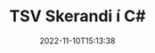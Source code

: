 ---
############################# Static ############################
layout: "auto-gen-merger"
date: 2022-11-10T15:13:38
draft: false
otherformats: vssm vssx vstm vstx vsx vtx xlam xls xlsb xlsm xlsx xlt bmp jpg jpeg png

############################# Head ############################
head_title: "Skiptu TSV í margar skrár í C#"
head_description: "Skiptu einni TSV skrá í nokkrar skrár byggðar á blaðsíðunúmerum, blaðsíðubilum, sléttum eða oddasíðum með því að nota forritaskil skjalasamruna."

############################# Header ############################
title: "TSV Skerandi í C#"
description: "Skiptu TSV með nokkrum línum af .NET kóða."
bg_image: "https://cms.admin.containerize.com/templates/aspose/App_Themes/V3/images/bg/header1.png"
bg_overlay: false
button:
    enable: true
    icon: "fas fa-arrow-down"
    label: "Sækja ókeypis prufuáskrift"
    link: "https://downloads.groupdocs.com/merger/net"

############################# SubMenu ############################
submenu:
    enable: true

    left:
        img_alt: "GroupDocs.Merger for .NET"
        image: "https://cms.admin.containerize.com/templates/groupdocs/images/product-logos/90x90-noborder/groupdocs-merger-net.png"
        product: "GroupDocs.Merger"
        platform: ".NET"

    middle:
        button:

            # button loop
            - link: "https://apireference.groupdocs.com/merger/net"
              text: "API tilvísun"

            # button loop
            - link: "https://github.com/groupdocs-merger"
              text: "Dæmi um kóða"

            # button loop
            - link: "https://products.groupdocs.app/merger/family"
              text: "Sýningar í beinni"

            # button loop
            - link: "https://purchase.groupdocs.com/pricing/merger/net"
              text: "Verðlag"

    right:
        link_download: "https://downloads.groupdocs.com/merger"
        link_learn: "https://docs.groupdocs.com/merger/net"
        link_buy: "https://purchase.groupdocs.com"

############################# About ############################
about:
    enable: true
    title: "Um GroupDocs.Merger for .NET API"
    content: |
        [GroupDocs.Merger for .NET](/is/merger/net/) bókasafn býður upp á einfalda lausn til að sameinast á öruggan hátt og skipta á milli margs konar skjalasniða, þar á meðal PDF, Microsoft Office (Word, Excel, PowerPoint, OneNote), OpenDocument, HTML, myndir og mörg önnur innan .NET forrita. Með því að bæta við örfáum línum af kóðanum skaltu framkvæma nokkrar skjalaaðgerðir eins og færa, fjarlægja, snúa, skipta um, draga út eða breyta stefnu síðna innan skjalanna. Skjalasamruna API styður einnig forskoðun skjalasíður sem mynd til að greina skjalabyggingu, snið og innihald á síðunni.
        
        GroupDocs.Merger API er rétt val fyrir fyrirtækjalausnir sem þarfnast skráaskiptaeiginleika. Þessi API eru vel studd á öllum helstu stýrikerfum og kerfum þar á meðal .NET Framework, .NET Standard, .NET Core, Mono.

############################# Steps ############################
steps:
    enable: true
    title_left: "Skiptu TSV skráarsíðum í .NET"
    content_left: |
        [GroupDocs.Merger for .NET](/is/merger/net/) auðveldar C# forriturum að skipta einni TSV skrá í margar skrár sem myndast með því að útfæra nokkur auðveld skref.
        
        * Frumstilla **SplitOptions** með sniði úttaksskráa.
        * Búðu til nýtt tilvik af **Merger** og sendu frumskjalsslóð sem byggingarbreytu.
        * Hringdu í **Split** og sendu **SplitOptions** hlutinn til að vista skjöl sem myndast.

    title_right: "kerfis kröfur"
    content_right: |
        GroupDocs.Merger for .NET API eru studd á öllum helstu kerfum og stýrikerfum. Áður en þú keyrir kóðann hér að neðan skaltu ganga úr skugga um að þú hafir eftirfarandi forsendur uppsettar á kerfinu þínu.

        * Stýrikerfi: Microsoft Windows, Linux, MacOS
        * Þróunarumhverfi: Visual Studio, Xamarin, MonoDevelop
        * Rammar: .NET Framework, .NET Standard, .NET Core, Mono
        * Sæktu nýjustu útgáfuna af GroupDocs.Merger for .NET frá [NuGet](https://www.nuget.org/packages/groupdocs.merger)
         
    code: |
     {{% merger/additional-styles %}}
     {{< merger/code-merger title="Hvernig á að skipta TSV skrám með því að nota C# dæmikóða">}}

        ```csharp    
        // Skiptu TSV skrá með GroupDocs.Merger API
        string filePath = "input.tsv";
        string filePathOut = "output.tsv";

        // Frumstilla SplitOptions flokkinn með sniði úttaksskráa
        SplitOptions splitOptions = new SplitOptions(filePathOut, new int[] { 3, 6, 8 });

        // Staðfestu samruna með inntaksskjali TSV
        using (Merger merger = new Merger(filePath))
          {
            // Hringdu í Split aðferð og sendu SplitOptions hlut til að vista skjöl sem myndast
            merger.Split(splitOptions);
          }
        ```
     {{< /merger/code-merger >}}

############################# Demos ############################
demos:
    enable: true
    title: "Sýningar í beinni - Skiptu TSV skrá á netinu"
    content: |
       Skiptu TSV skrá núna með því að fara á [GroupDocs.Merger Live Demos](https://products.groupdocs.app/splitter/tsv) vefsíðu.
       Lifandi kynningin hefur eftirfarandi kosti.
        
############################# About Formats ############################
about_formats:
    enable: true

############################# More Formats ############################
more_formats:
    enable: true
    title: "Skipta skrá af öðrum sniðum"
    content: |
        .NET skjöl sameining og skipt API fyrir skráarsnið og myndir. Skiptu nokkrum af vinsælustu skráarsniðunum eins og fram kemur hér að neðan.

############################# Back to top ###############################
back_to_top:
    enable: true
---